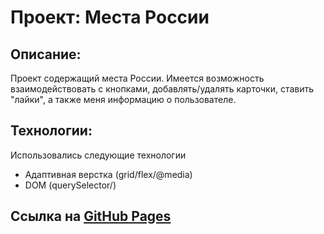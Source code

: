 # Проект: Места России

## Описание:
Проект содержащий места России. Имеется возможность взаимодействовать с кнопками, добавлять/удалять карточки, ставить "лайки", а также меня информацию о пользователе.

## Технологии:
Использовались следующие технологии
* Адаптивная верстка (grid/flex/@media)
* DOM (querySelector/)

## Ссылка на [GitHub Pages](https://atimoo.github.io/mesto-project/)